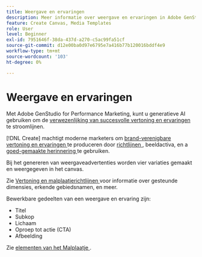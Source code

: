 ```yaml
---
title: Weergave en ervaringen
description: Meer informatie over weergave en ervaringen in Adobe GenStudio for Performance Marketing.
feature: Create Canvas, Media Templates
role: User
level: Beginner
exl-id: 7951646f-38da-437d-a270-c5ac99fa51cf
source-git-commit: d12e00ba0d97e6795e7a416b77b120016bddf4e9
workflow-type: tm+mt
source-wordcount: '103'
ht-degree: 0%

---
```


# Weergave en ervaringen

Met Adobe GenStudio for Performance Marketing, kunt u generatieve AI gebruiken om de [ verwezenlijking van succesvolle vertoning en ervaringen ](/help/user-guide/create/create-display-ad.md) te stroomlijnen.

[!DNL Create] machtigt moderne marketers om [ brand-verenigbare vertoning en ervaringen ](/help/user-guide/create/create-display-ad.md) te produceren door [ richtlijnen ](/help/user-guide/guidelines/overview.md), beeldactiva, en a [ goed-gemaakte herinnering ](/help/user-guide/effective-prompts.md) te gebruiken.

Bij het genereren van weergaveadvertenties worden vier variaties gemaakt en weergegeven in het canvas.

Zie [ Vertoning en malplaatjerichtlijnen ](/help/user-guide/templates/display-template.md) voor informatie over gesteunde dimensies, erkende gebiedsnamen, en meer.

Bewerkbare gedeelten van een weergave en ervaring zijn:

* Titel
* Subkop
* Lichaam
* Oproep tot actie (CTA)
* Afbeelding

Zie [ elementen van het Malplaatje ](/help/user-guide/content/use-templates.md#template-elements).

<!-- ## Character counts

After you generate a set of display ad variants, you can see the character count displayed for each section. Hover over or click into a generated section, such as the subject line or the body, and see the section name and character count for that section.

![Character count](/help/assets/character-count.png){width="500" zoomable="yes"} -->
